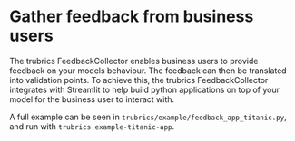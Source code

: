 # Gather feedback from business users
The trubrics FeedbackCollector enables business users to provide feedback on your models behaviour. The feedback can then be translated into validation points. To achieve this, the trubrics FeedbackCollector integrates with Streamlit to help build python applications on top of your model for the business user to interact with.

A full example can be seen in `trubrics/example/feedback_app_titanic.py`, and run with `trubrics example-titanic-app`.
